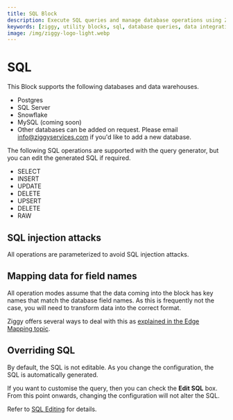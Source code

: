 ```yaml
---
title: SQL Block
description: Execute SQL queries and manage database operations using Ziggy's SQL utility block. Complete guide for database integration flows.
keywords: [ziggy, utility blocks, sql, database queries, data integration, database operations]
image: /img/ziggy-logo-light.webp
---
```


# SQL

This Block supports the following databases and data warehouses.

- Postgres
- SQL Server
- Snowflake
- MySQL (coming soon)
- Other databases can be added on request. Please email [info@ziggyservices.com](mailto:info@ziggyservices.com) if you'd like to add a new database.

The following SQL operations are supported with the query generator, 
but you can edit the generated SQL if required.

- SELECT
- INSERT
- UPDATE
- DELETE
- UPSERT
- DELETE
- RAW

## SQL injection attacks 
All operations are parameterized to avoid SQL injection attacks.

## Mapping data for field names
All operation modes assume that the data coming into the block has key names that match the database field names. 
As this is frequently not the case, you will need to transform data into the correct format.

Ziggy offers several ways to deal with this as [explained in the Edge Mapping topic](user-guide/block-types/utility/sql/sql-mapping.md). 

## Overriding SQL
By default, the SQL is not editable. As you change the configuration, the SQL is automatically generated.

If you want to customise the query, then you can check the **Edit SQL** box. From this point onwards, 
changing the configuration will not alter the SQL.

Refer to [SQL Editing](user-guide/block-types/utility/sql/sql-editing.md) for details.

